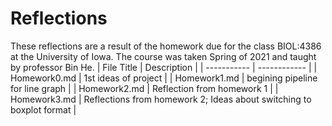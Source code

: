 # Reflections
These reflections are a result of the homework due for the class BIOL:4386 at the University of Iowa. 
The course was taken Spring of 2021 and taught by professor Bin He.
| File Title | Description |
| ----------- | ------------ |
| Homework0.md  | 1st ideas of project |
| Homework1.md  | begining pipeline for line graph |
| Homework2.md  | Reflection from homework 1 |
| Homework3.md  | Reflections from homework 2; Ideas about switching to boxplot format |

